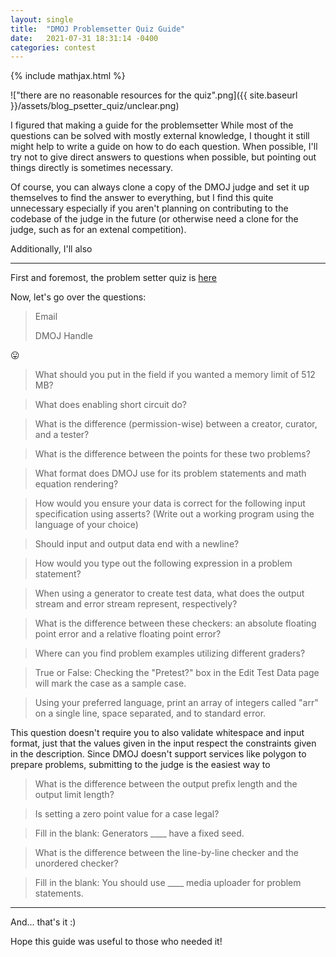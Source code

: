 ```yaml
---
layout: single
title:  "DMOJ Problemsetter Quiz Guide"
date:   2021-07-31 18:31:14 -0400
categories: contest
---
```


{% include mathjax.html %}

!["there are no reasonable resources for the quiz".png]({{ site.baseurl }}/assets/blog_psetter_quiz/unclear.png)

I figured that making a guide for the problemsetter
While most of the questions can be solved with mostly external knowledge, I thought it still might help to write a guide
 on how to do each question.  When possible, I'll try not to give direct answers to questions when possible, but
pointing out things directly is sometimes necessary.

Of course, you can always clone a copy of the DMOJ judge and set it up themselves to find the answer to everything, but
I find this quite unnecessary especially if you aren't planning on contributing to the codebase of the judge in the
future (or otherwise need a clone for the judge, such as for an extenal competition).

Additionally, I'll also

---

First and foremost, the problem setter quiz is
[here](https://docs.google.com/forms/d/e/1FAIpQLSeU59cCdTbbGAwuGnLzcps6xbp1c-GF9pbwtsJg9z5xtZ8Eiw/viewform")

Now, let's go over the questions:

> Email
>
> DMOJ Handle

😛

> What should you put in the field if you wanted a memory limit of 512 MB?

> What does enabling short circuit do?

> What is the difference (permission-wise) between a creator, curator, and a tester?

> What is the difference between the points for these two problems?

> What format does DMOJ use for its problem statements and math equation rendering?

> How would you ensure your data is correct for the following input specification using asserts? (Write out a working program using the language of your choice)

> Should input and output data end with a newline?

> How would you type out the following expression in a problem statement?

> When using a generator to create test data, what does the output stream and error stream represent, respectively?

> What is the difference between these checkers: an absolute floating point error and a relative floating point error?

> Where can you find problem examples utilizing different graders?

> True or False: Checking the "Pretest?" box in the Edit Test Data page will mark the case as a sample case.

> Using your preferred language, print an array of integers called "arr" on a single line, space separated, and to standard error.

This question doesn't require you to also validate whitespace and input format, just that the values given in the input
respect the constraints given in the description.  Since DMOJ doesn't support services like polygon to prepare problems,
submitting to the judge is the easiest way to

> What is the difference between the output prefix length and the output limit length?

> Is setting a zero point value for a case legal?

> Fill in the blank: Generators ____ have a fixed seed.

> What is the difference between the line-by-line checker and the unordered checker?

> Fill in the blank: You should use ____ media uploader for problem statements.

---

And... that's it :)

Hope this guide was useful to those who needed it!